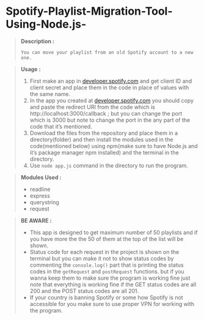 # Spotify-Playlist-Migration-Tool-Using-Node.js-
> **Description :**
> 
> 
>     You can move your playlist from an old Spotify account to a new one.
> 

> **Usage :**
> 
> 1. First make an app in [developer.spotify.com](http://developer.spotify.com) and get client ID and client secret and place them in the code in place of values with the same name.
> 2. In the app you created at  [developer.spotify.com](http://developer.spotify.com)  you should copy and paste the redirect URI from the code which is http://localhost:3000/callback ; but you can change the port which is 3000 but note to change the port in the any part of the code that it’s mentioned.
> 3. Download the files from the repository and place them in a directory(folder) and then install the modules used in the code(mentioned below) using npm(make sure to have Node.js and it’s package manager npm installed) and the terminal in the directory.
> 4. Use `node app.js` command in the directory to run the program. 

> **Modules Used :**
> 
> - readline
> - express
> - querystring
> - request

> **BE AWARE :**
> 
> - This app is designed to get maximum number of 50 playlists and if you have more the the 50 of them at the top of the list will be shown.
> - Status code for each request in the project is shown on the terminal but you can make it not to show status codes by commenting the `console.log()` part that is printing the status codes in the `getRequest`  and `postRequest` functions. but if you wanna keep them to make sure the program is working fine just note that everything is working fine if the GET status codes are all 200 and the POST status codes are all 201.
> - If your country is banning Spotify or some how Spotify is not accessible for you make sure to use proper VPN for working with the program.
